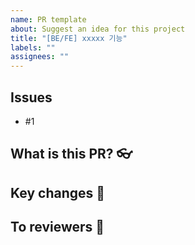 ```yaml
---
name: PR template
about: Suggest an idea for this project
title: "[BE/FE] xxxxx 기능"
labels: ""
assignees: ""
---
```


## Issues

- #1

## What is this PR? 👓

## Key changes 🔑

## To reviewers 👋
